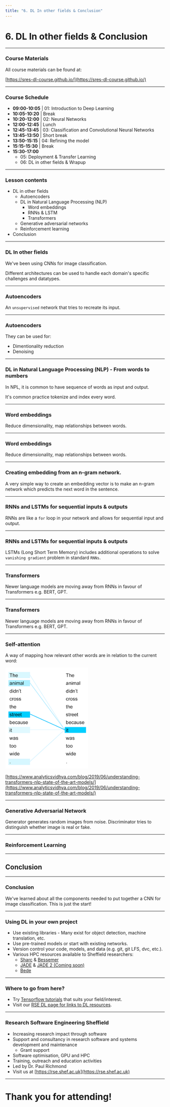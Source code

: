 ```yaml
---
title: "6. DL In other fields & Conclusion"
---
```


# 6. DL In other fields & Conclusion

---

### Course Materials

All course materials can be found at:

[https://sres-dl-course.github.io/](https://sres-dl-course.github.io/)

---

### Course Schedule

* **09:00-10:05** | 01: Introduction to Deep Learning
* **10:05-10:20** | Break
* **10:20-12:00** | 02: Neural Networks
* **12:00-12:45** | Lunch
* **12:45-13:45** | 03: Classification and Convolutional Neural Networks
* **13:45-13:50** | Short break
* **13:50-15:15** | 04: Refining the model
* **15:15-15:30** | Break
* **15:30-17:00**
  * 05: Deployment & Transfer Learning
  * 06: DL in other fields & Wrapup
  
---


### Lesson contents

* DL in other fields
  * Autoencoders
  * DL in Natural Language Processing (NLP)
    * Word embeddings
    * RNNs & LSTM
    * Transformers
  * Generative adversarial networks
  * Reinforcement learning
* Conclusion

---

### DL In other fields

We've been using CNNs for image classification. <!-- .element: class="fragment" --> 

Different architectures can be used to handle each domain's specific challenges and datatypes. <!-- .element: class="fragment" --> 

---

### Autoencoders

An `unsupervised` network that tries to recreate its input.

<object type="image/svg+xml" data="assets/img/autoencoder.svg" style="background: white; width: 60%; height: auto;">
<param id="layer2" class="fragment" data-fragment-index="1" />
<param id="layer3" class="fragment" data-fragment-index="2" />
<param id="layer4" class="fragment" data-fragment-index="3" />
<param id="layer5" class="fragment" data-fragment-index="4" />
</object>

---

### Autoencoders

They can be used for:

* Dimentionality reduction
* Denoising

---

### DL in Natural Language Processing (NLP) - From words to numbers

In NPL, it is common to have sequence of words as input and output. 

It's common practice tokenize and index every word.

<object type="image/svg+xml" data="assets/img/word-to-index.svg" style="background: white; width: 60%; height: auto;">
<param id="layer2" class="fragment" data-fragment-index="1" />
<param id="layer3" class="fragment" data-fragment-index="2" />
<param id="layer4" class="fragment" data-fragment-index="3" />
<param id="layer5" class="fragment" data-fragment-index="4" />
</object>

---

### Word embeddings

Reduce dimensionality, map relationships between words.

<object type="image/svg+xml" data="assets/img/embedding-transformation.svg" style="background: white; width: auto; height: auto;">
</object>

---

### Word embeddings

Reduce dimensionality, map relationships between words.

<object type="image/svg+xml" data="assets/img/glove-embedding.svg" style="background: white; width: 70%; height: auto;">
</object>

---

### Creating embedding from an n-gram network. 

A very simple way to create an embedding vector is to make an n-gram network which predicts the next word in the sentence.

<object type="image/svg+xml" data="assets/img/ngram-network.svg" style="background: white; width: 50%; height: auto;">
<param id="layer2" class="fragment fade-in-then-out" data-fragment-index="1" />
<param id="layer3" class="fragment fade-in-then-out" data-fragment-index="2" />
<param id="layer4" class="fragment fade-in-then-out" data-fragment-index="3" />
<param id="layer5" class="fragment fade-in-then-out" data-fragment-index="4" />
<param id="layer6" class="fragment fade-in-then-out" data-fragment-index="5" />
<param id="layer7" class="fragment fade-in-then-out" data-fragment-index="6" />
<param id="layer8" class="fragment fade-in-then-out" data-fragment-index="7" />
<param id="layer9" class="fragment" data-fragment-index="8" />
</object>

---

### RNNs and LSTMs for sequential inputs & outputs

RNNs are like a `for` loop in your network and allows for sequential input and output.

<object type="image/svg+xml" data="assets/img/rnns.svg" style="background: white; width: 70%; height: auto;">
</object>

---

### RNNs and LSTMs for sequential inputs & outputs

LSTMs (Long Short Term Memory) includes additional operations to solve `vanishing gradient` problem in standard `RNNs`.

<object type="image/svg+xml" data="assets/img/rnn-lstm.svg" style="background: white; width: 40%; height: auto;">
</object>

---

### Transformers

Newer language models are moving away from RNNs in favour of Transformers e.g. BERT, GPT.

<object type="image/svg+xml" data="assets/img/transformer.svg" style="background: white; width: 70%; height: auto;">
</object>

---

### Transformers

Newer language models are moving away from RNNs in favour of Transformers e.g. BERT, GPT.

<object type="image/svg+xml" data="assets/img/transformer-zoom.svg" style="background: white; width: 70%; height: auto;">
</object>

---

### Self-attention

A way of mapping how relevant other words are in relation to the current word:

<img src="assets/img/self-attention.webp" style="width: auto; height: auto;" />

[https://www.analyticsvidhya.com/blog/2019/06/understanding-transformers-nlp-state-of-the-art-models/](https://www.analyticsvidhya.com/blog/2019/06/understanding-transformers-nlp-state-of-the-art-models/) <!-- .element: class="small-note" -->

---

### Generative Adversarial Network

Generator generates random images from noise. Discriminator tries to distinguish whether image is real or fake.

<object type="image/svg+xml" data="assets/img/gan.svg" style="background: white; width: 70%; height: auto;">
<param id="layer2" class="fragment fade-in-then-out" data-fragment-index="1" />
</object>

---

### Reinforcement Learning

<object type="image/svg+xml" data="assets/img/reinforcement-learning.svg" style="background: white; width: 50%; height: auto;">
</object>

---

## Conclusion

---

### Conclusion

We've learned about all the components needed to put together a CNN for image classification. 
This is just the start!

---

### Using DL in your own project

* Use existing libraries - Many exist for object detection, machine translation, etc. 
* Use pre-trained models or start with existing networks.
* Version control your code, models, and data (e.g. git, git LFS, dvc, etc.).
* Various HPC resources available to Sheffield researchers:
  * [Sharc](https://docs.hpc.shef.ac.uk/en/latest/sharc/index.html) & [Bessemer](https://docs.hpc.shef.ac.uk/en/latest/bessemer/index.html)
  * [JADE](https://docs.hpc.shef.ac.uk/en/latest/jade.html) & [JADE 2 (Coming soon)](https://docs.hpc.shef.ac.uk/en/latest/jade2.html)
  * [Bede](https://docs.hpc.shef.ac.uk/en/latest/bede.html)

---

### Where to go from here?

* Try [Tensorflow tutorials](https://www.tensorflow.org/tutorials) that suits your field/interest.
* Visit our [RSE DL page for links to DL resources](https://rse.shef.ac.uk/training/deeplearning/).

---

<!-- .slide: data-background="assets/img/rse-logo.svg" -->
<!-- .slide: data-background-opacity="0.2" -->

### Research Software Engineering Sheffield

* Increasing research impact through software
* Support and consultancy in research software and systems development and maintenance
    * Grant support
* Software optimisation, GPU and HPC
* Training, outreach and education activities
* Led by Dr. Paul Richmond
* Visit us at [https://rse.shef.ac.uk](https://rse.shef.ac.uk)

---

<!-- .slide: data-background="assets/img/rse-logo.svg" -->
<!-- .slide: data-background-opacity="0.2" -->

# Thank you for attending!

